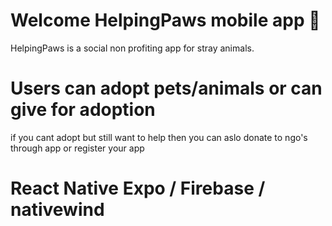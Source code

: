 # Welcome HelpingPaws mobile app 👋
HelpingPaws is a social non profiting app for stray animals.
# Users can adopt pets/animals or can give for adoption
if you cant adopt but still want to help then you can aslo donate to ngo's through app or register your app

# React Native Expo / Firebase / nativewind
